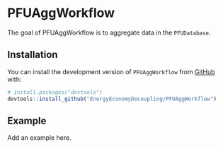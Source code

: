 
<!-- README.md is generated from README.Rmd. Please edit that file -->

# PFUAggWorkflow

<!-- badges: start -->
<!-- badges: end -->

The goal of PFUAggWorkflow is to aggregate data in the `PFUDatabase`.

## Installation

You can install the development version of `PFUAggWorkflow` from
[GitHub](https://github.com/) with:

``` r
# install.packages("devtools")
devtools::install_github("EnergyEconomyDecoupling/PFUAggWorkflow")
```

## Example

Add an example here.
